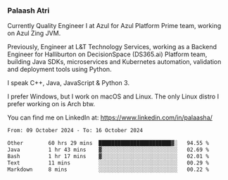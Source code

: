 ### Palaash Atri

Currently Quality Engineer I at Azul for Azul Platform Prime team, working on Azul Zing JVM. 

Previously, Engineer at L&T Technology Services, working as a Backend Engineer for Halliburton on DecisionSpace (DS365.ai) Platform team, building Java SDKs, microservices and Kubernetes automation, validation and deployment tools using Python.

I speak C++, Java, JavaScript & Python 3.

I prefer Windows, but I work on macOS and Linux. The only Linux distro I prefer working on is Arch btw.

You can find me on LinkedIn at: https://www.linkedin.com/in/palaasha/

<!--START_SECTION:waka-->

```txt
From: 09 October 2024 - To: 16 October 2024

Other        60 hrs 29 mins  ███████████████████████▓░   94.55 %
Java         1 hr 43 mins    ▓░░░░░░░░░░░░░░░░░░░░░░░░   02.69 %
Bash         1 hr 17 mins    ▓░░░░░░░░░░░░░░░░░░░░░░░░   02.01 %
Text         11 mins         ░░░░░░░░░░░░░░░░░░░░░░░░░   00.29 %
Markdown     8 mins          ░░░░░░░░░░░░░░░░░░░░░░░░░   00.22 %
```

<!--END_SECTION:waka-->
